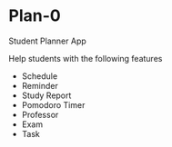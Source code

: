 # Plan-0
Student Planner App

Help students with the following features

- Schedule
- Reminder
- Study Report
- Pomodoro Timer
- Professor
- Exam
- Task
